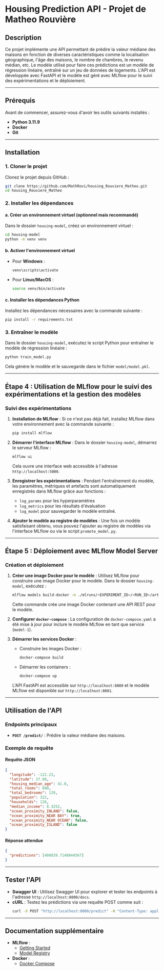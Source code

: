 # Housing Prediction API - Projet de Matheo Rouvière

## Description
Ce projet implémente une API permettant de prédire la valeur médiane des maisons en fonction de diverses caractéristiques comme la localisation géographique, l'âge des maisons, le nombre de chambres, le revenu médian, etc. Le modèle utilisé pour faire ces prédictions est un modèle de régression linéaire, entraîné sur un jeu de données de logements. L'API est développée avec FastAPI et le modèle est géré avec MLflow pour le suivi des expérimentations et le déploiement.

---

## Prérequis
Avant de commencer, assurez-vous d'avoir les outils suivants installés :
- **Python 3.11.9**
- **Docker**
- **Git**

---

## Installation

### 1. Cloner le projet
Clonez le projet depuis GitHub :
```bash
git clone https://github.com/MathRovi/housing_Rouviere_Matheo.git
cd housing_Rouviere_Matheo
```

### 2. Installer les dépendances

#### a. Créer un environnement virtuel (optionnel mais recommandé)
Dans le dossier `housing-model`, créez un environnement virtuel :
```bash
cd housing-model
python -m venv venv
```

#### b. Activer l'environnement virtuel
- Pour **Windows** :
  ```bash
  venv\scripts\activate
  ```
- Pour **Linux/MacOS** :
  ```bash
  source venv/bin/activate
  ```

#### c. Installer les dépendances Python
Installez les dépendances nécessaires avec la commande suivante :
```bash
pip install -r requirements.txt
```

### 3. Entraîner le modèle
Dans le dossier `housing-model`, exécutez le script Python pour entraîner le modèle de régression linéaire :
```bash
python train_model.py
```
Cela génère le modèle et le sauvegarde dans le fichier `model/model.pkl`.

---

## Étape 4 : Utilisation de MLflow pour le suivi des expérimentations et la gestion des modèles

### Suivi des expérimentations
1. **Installation de MLflow** :
   Si ce n'est pas déjà fait, installez MLflow dans votre environnement avec la commande suivante :
   ```bash
   pip install mlflow
   ```

2. **Démarrer l'interface MLflow** :
   Dans le dossier `housing-model`, démarrez le serveur MLflow :
   ```bash
   mlflow ui
   ```
   Cela ouvre une interface web accessible à l'adresse `http://localhost:5000`.

3. **Enregistrer les expérimentations** :
   Pendant l'entraînement du modèle, les paramètres, métriques et artefacts sont automatiquement enregistrés dans MLflow grâce aux fonctions :
   - `log_params` pour les hyperparamètres
   - `log_metrics` pour les résultats d'évaluation
   - `log_model` pour sauvegarder le modèle entraîné.

4. **Ajouter le modèle au registre de modèles** :
   Une fois un modèle satisfaisant obtenu, vous pouvez l'ajouter au registre de modèles via l'interface MLflow ou via le script `promote_model.py`.

---

## Étape 5 : Déploiement avec MLflow Model Server

### Création et déploiement
1. **Créer une image Docker pour le modèle** :
   Utilisez MLflow pour construire une image Docker pour le modèle. Dans le dossier `housing-model`, exécutez :
   ```bash
   mlflow models build-docker -m ./mlruns/<EXPERIMENT_ID>/<RUN_ID>/artifacts/model -n housing-model
   ```
   Cette commande crée une image Docker contenant une API REST pour le modèle.

2. **Configurer `docker-compose`** :
   La configuration de `docker-compose.yaml` a été mise à jour pour inclure le modèle MLflow en tant que service (`model-1`).

3. **Démarrer les services Docker** :
   - Construire les images Docker :
     ```bash
     docker-compose build
     ```
   - Démarrer les containers :
     ```bash
     docker-compose up
     ```
   L'API FastAPI est accessible sur `http://localhost:8000` et le modèle MLflow est disponible sur `http://localhost:8001`.

---

## Utilisation de l'API

### Endpoints principaux
- **`POST /predict/`** : Prédire la valeur médiane des maisons.

### Exemple de requête
#### Requête JSON
```json
{
  "longitude": -122.23,
  "latitude": 37.88,
  "housing_median_age": 41.0,
  "total_rooms": 880,
  "total_bedrooms": 129,
  "population": 322,
  "households": 126,
  "median_income": 8.3252,
  "ocean_proximity_INLAND": false,
  "ocean_proximity_NEAR BAY": true,
  "ocean_proximity_NEAR OCEAN": false,
  "ocean_proximity_ISLAND": false
}
```

#### Réponse attendue
```json
{
  "predictions": [408839.7148844567]
}
```

---

## Tester l'API
- **Swagger UI** : Utilisez Swagger UI pour explorer et tester les endpoints à l'adresse `http://localhost:8000/docs`.
- **cURL** : Testez les prédictions via une requête POST comme suit :
   ```bash
   curl -X POST "http://localhost:8000/predict" -H "Content-Type: application/json" -d "{\"longitude\": -122.23, \"latitude\": 37.88, \"housing_median_age\": 41, \"total_rooms\": 880, \"total_bedrooms\": 129, \"population\": 322, \"households\": 126, \"median_income\": 8.3252, \"ocean_proximity_INLAND\": false, \"ocean_proximity_NEAR BAY\": true, \"ocean_proximity_NEAR OCEAN\": false, \"ocean_proximity_ISLAND\": false}"
   ```

---

## Documentation supplémentaire
- **MLflow** :
  - [Getting Started](https://mlflow.org/docs/latest/getting-started/intro-quickstart/index.html)
  - [Model Registry](https://mlflow.org/docs/latest/model-registry.html)
- **Docker** :
  - [Docker Compose](https://docs.docker.com/compose/)
```

